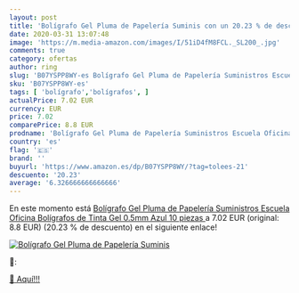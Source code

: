 ```yaml
---
layout: post
title: 'Bolígrafo Gel Pluma de Papelería Suminis con un 20.23 % de descuento'
date: 2020-03-31 13:07:48
image: 'https://m.media-amazon.com/images/I/51iD4fM8FCL._SL200_.jpg'
comments: true
category: ofertas
author: ring
slug: 'B07YSPP8WY-es Bolígrafo Gel Pluma de Papelería Suministros Escuela...'
sku: 'B07YSPP8WY-es'
tags: [ 'bolígrafo','bolígrafos', ]
actualPrice: 7.02 EUR
currency: EUR
price: 7.02
comparePrice: 8.8 EUR
prodname: 'Bolígrafo Gel Pluma de Papelería Suministros Escuela Oficina Bolígrafos de Tinta Gel 0.5mm Azul  10 piezas '
country: 'es'
flag: '🇪🇸'
brand: ''
buyurl: 'https://www.amazon.es/dp/B07YSPP8WY/?tag=tolees-21'
descuento: '20.23'
average: '6.326666666666666'
---
```


En este momento está [Bolígrafo Gel Pluma de Papelería Suministros Escuela Oficina Bolígrafos de Tinta Gel 0.5mm Azul  10 piezas ](https://www.amazon.es/dp/B07YSPP8WY/?tag=tolees-21) a 7.02 EUR (original: 8.8 EUR) (20.23 %  de descuento) en el siguiente enlace!

[![Bolígrafo Gel Pluma de Papelería Suminis](https://m.media-amazon.com/images/I/51iD4fM8FCL._SL200_.jpg)](https://www.amazon.es/dp/B07YSPP8WY/?tag=tolees-21)

🔎:


[🛒 Aquí!!!](https://www.amazon.es/dp/B07YSPP8WY/?tag=tolees-21)
